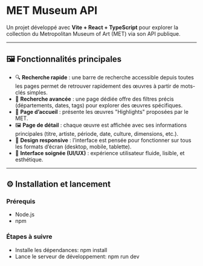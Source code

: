 # MET Museum API

Un projet développé avec **Vite + React + TypeScript** pour explorer la collection du Metropolitan Museum of Art (MET) via son API publique.

---

## 🖼️ Fonctionnalités principales

- 🔍 **Recherche rapide** : une barre de recherche accessible depuis toutes les pages permet de retrouver rapidement des œuvres à partir de mots-clés simples.
- 🎯 **Recherche avancée** : une page dédiée offre des filtres précis (départements, dates, tags) pour explorer des œuvres spécifiques.
- 🌟 **Page d’accueil** : présente les œuvres "Highlights" proposées par le MET.
- 🖼️ **Page de détail** : chaque œuvre est affichée avec ses informations principales (titre, artiste, période, date, culture, dimensions, etc.).
- 📱 **Design responsive** : l’interface est pensée pour fonctionner sur tous les formats d’écran (desktop, mobile, tablette).
- 🎨 **Interface soignée (UI/UX)** : expérience utilisateur fluide, lisible, et esthétique.

---

## ⚙️ Installation et lancement

### Prérequis

- Node.js 
- npm 

### Étapes à suivre

 - Installe les dépendances: npm install
 - Lance le serveur de développement: npm run dev

